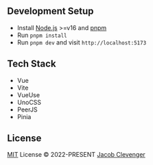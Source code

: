 
## Development Setup

- Install [Node.js](https://nodejs.org/en/) >=v16 and [pnpm](https://pnpm.io/)
- Run `pnpm install`
- Run `pnpm dev` and visit `http://localhost:5173`

## Tech Stack
- Vue
- Vite
- VueUse
- UnoCSS
- PeerJS
- Pinia

## License

[MIT](./LICENSE) License © 2022-PRESENT [Jacob Clevenger](https://github.com/wheatjs)
